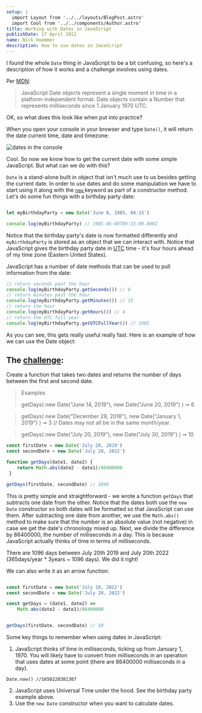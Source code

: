 ```yaml
---
setup: |
  import Layout from '../../layouts/BlogPost.astro'
  import Cool from '../../components/Author.astro'
title: Working with Dates in JavaScript
publishDate: 17 April 2022
name: Nick Huemmer
description: How to use dates in JavaScript
---
```


<Cool name={frontmatter.name} href="https://twitter.com/nickhuemmer" client:load />

I found the whole `Date` thing in JavaScript to be a bit confusing, so here's a description of how it works and a challenge involves using dates.

Per [MDN](https://developer.mozilla.org/en-US/):

>JavaScript Date objects represent a single moment in time in a platform-independent format. Date objects contain a Number that represents milliseconds since 1 January 1970 UTC.

OK, so what does this look like when put into practice?

When you open your console in your browser and type `Date()`, it will return the date current time, date and timezone:

![dates in the console](/img/date_snippet.jpg)

Cool.  So now we know how to get the current date with some simple JavaScript.  But what can we do with this?

`Date` is a stand-alone built in object that isn't much use to us besides getting the current date.  In order to use dates and do some manipulation we have to start using it along with the [`new` ](https://developer.mozilla.org/en-US/docs/Web/JavaScript/Reference/Operators/new) keyword as part of a constructor method.  Let's do some fun things with a birthday party date:

```javascript

let myBirthdayParty = new Date('June 8, 1985, 04:15')

console.log(myBirthdayParty) // 1985-06-08T08:15:00.000Z
```
Notice that the birthday party's date is now formatted differently and  `myBirthdayParty` is stored as an object that we can interact with.  Notice that JavaScript gives the birthday party date in [UTC](https://www.timeanddate.com/time/aboututc.html) time - it's four hours ahead of my time zone (Eastern United States).  

JavaScript has a number of date methods that can be used to pull information from the date:
```javascript
// return seconds past the hour
console.log(myBirthdayParty.getSeconds()) // 0
// return minutes past the hour
console.log(myBirthdayParty.getMinutes()) // 15
// return the hour
console.log(myBirthdayParty.getHours()) // 4
// return the UTC full year
console.log(myBirthdayParty.getUTCFullYear()) // 1985
```

As you can see, this gets really useful really fast.  Here is an example of how we can use the Date object:

## The [challenge](https://edabit.com/challenge/3hdXjfJozQySRC3gE):

Create a function that takes two dates and returns the number of days between the first and second date.

>Examples
>
>getDays(
  new Date("June 14, 2019"),
  new Date("June 20, 2019")
) ➞ 6


>getDays(
  new Date("December 29, 2018"),
  new Date("January 1, 2019")
) ➞ 3
// Dates may not all be in the same month/year.


>getDays(
  new Date("July 20, 2019"),
  new Date("July 30, 2019")
) ➞ 10

```javascript
const firstDate = new Date('July 20, 2019') 
const secondDate = new Date('July 20, 2022')

function getDays(date1, date2) {
	return Math.abs(date2 - date1)/86400000
 }

getDays(firstDate, secondDate) // 1096
```
This is pretty simple and straightforward - we wrote a function `getDays` that subtracts one date from the other.  Notice that the dates both use the `new Date` constructor so both dates will be formatted so that JavaScript can use them.  After subtracting one date from another, we use the `Math.abs()` method to make sure that the number is an absolute value (not negative) in case we get the date's chronology mixed up.  Next, we divide the difference by 86400000, the number of milliseconds in a day.  This is because JavaScript actually thinks of time in terms of milliseconds.

There are 1096 days between July 20th 2019 and July 20th 2022 (365days/year * 3years ~ 1096 days).  We did it right!

We can also write it as an arrow function:
```javascript

const firstDate = new Date('July 10, 2022') 
const secondDate = new Date('July 20, 2022')

const getDays = (date1, date2) => 
	Math.abs(date2 - date1)/86400000


getDays(firstDate, secondDate) // 10

```

Some key things to remember when using dates in JavaScript:

1. JavaScript thinks of time in milliseconds, ticking up from January 1, 1970.  You will likely have to convert from milliseconds in an operation that uses dates at some point (there are 86400000 milliseconds in a day).
```
Date.now() //1650220381307
```
2. JavaScript uses Universal Time under the hood.  See the birthday party example above.
3. Use the `new Date` constructor when you want to calculate dates.